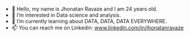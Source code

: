 - 👋 Hello, my name is Jhonatan Ravaze and I am 24 years old.
- 👀 I’m interested in Data science and analysis.
- 🌱 I’m currently learning about DATA, DATA, DATA EVERYWHERE.
- 📫 You can reach me on Linkedin: www.linkedin.com/in/jhonatanravaze

<!---
jhonatanravaze/ is a ✨ special ✨ repository because its `README.md` (this file) appears on your GitHub profile.
You can click the Preview link to take a look at your changes.
--->
